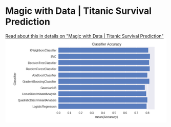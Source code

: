 # Magic with Data | Titanic Survival Prediction
<a href="https://medium.com/@KtheAgent/play-with-data-2a5db35b279c">Read about this in details on "Magic with Data | Titanic Survival Prediction"</a>
![Screenshot](Titanic-Prediction-Classifiers.png)
